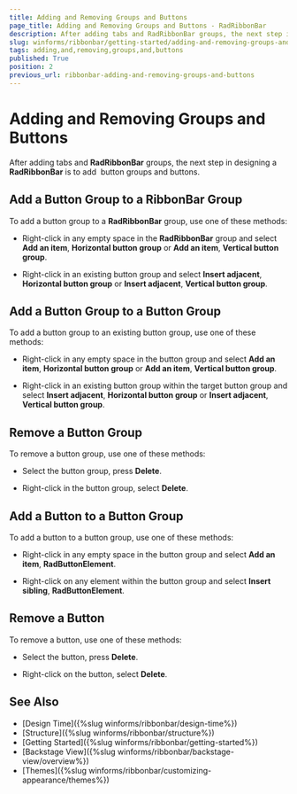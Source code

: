 ```yaml
---
title: Adding and Removing Groups and Buttons
page_title: Adding and Removing Groups and Buttons - RadRibbonBar
description: After adding tabs and RadRibbonBar groups, the next step in designing a RadRibbonBar is to add  button groups and buttons.
slug: winforms/ribbonbar/getting-started/adding-and-removing-groups-and-buttons
tags: adding,and,removing,groups,and,buttons
published: True
position: 2
previous_url: ribbonbar-adding-and-removing-groups-and-buttons
---
```


# Adding and Removing Groups and Buttons

After adding tabs and __RadRibbonBar__ groups, the next step in designing a __RadRibbonBar__ is to add  button groups and buttons.

## Add a Button Group to a RibbonBar Group

To add a button group to a __RadRibbonBar__ group, use one of these methods:

* Right-click in any empty space in the __RadRibbonBar__ group and select __Add an item__, __Horizontal button group__ or __Add an item__, __Vertical button group__. 

* Right-click in an existing button group and select __Insert adjacent__, __Horizontal button group__ or __Insert adjacent__, __Vertical button group__. 

## Add a Button Group to a Button Group

To add a button group to an existing button group, use one of these methods:

* Right-click in any empty space in the button group and select __Add an item__, __Horizontal button group__ or __Add an item__, __Vertical button group__.

* Right-click in an existing button group within the target button group and select __Insert adjacent__, __Horizontal button group__ or __Insert adjacent__, __Vertical button group__. 

## Remove a Button Group

To remove a button group, use one of these methods:

* Select the button group, press __Delete__.

* Right-click in the button group, select __Delete__. 

## Add a Button to a Button Group

To add a button to a button group, use one of these methods:

* Right-click in any empty space in the button group and select __Add an item__, __RadButtonElement__.

* Right-click on any element within the button group and select __Insert sibling__, __RadButtonElement__. 

## Remove a Button

To remove a button, use one of these methods:

* Select the button, press __Delete__.

* Right-click on the button, select __Delete__.


## See Also

* [Design Time]({%slug winforms/ribbonbar/design-time%})
* [Structure]({%slug winforms/ribbonbar/structure%})
* [Getting Started]({%slug winforms/ribbonbar/getting-started%})
* [Backstage View]({%slug winforms/ribbonbar/backstage-view/overview%})
* [Themes]({%slug winforms/ribbonbar/customizing-appearance/themes%})
